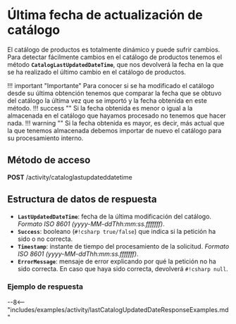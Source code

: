 # Última fecha de actualización de catálogo

El catálogo de productos es totalmente dinámico y puede sufrir cambios. Para detectar fácilmente cambios en el catálogo de productos tenemos el método **``CatalogLastUpdatedDateTime``**, que nos devolverá la fecha en la que se ha realizado el último cambio en el catálogo de productos.

!!! important "Importante"
    Para conocer si se ha modificado el catálogo desde su última obtención tenemos que comparar la fecha que se obtuvo del catálogo la última vez que se importó y la fecha obtenida en este método.
    !!! success ""
        Si la fecha obtenida es menor o igual a la almacenada en el catálogo que hayamos procesado no tenemos que hacer nada.
    !!! warning ""
        Si la fecha obtenida es mayor, es decir, más actual que la que tenemos almacenada debemos importar de nuevo el catálogo para su procesamiento interno.

## Método de acceso

**POST** /activity/cataloglastupdateddatetime

## Estructura de datos de respuesta

- **``LastUpdatedDateTime``**: fecha de la última modificación del catálogo. *Formato ISO 8601 (yyyy-MM-ddThh:mm:ss.fffffff)*.
- **``Success``**: booleano (``#!csharp true/false``) que indica si la petición ha sido o no correcta.
- **``Timestamp``**: instante de tiempo del procesamiento de la solicitud. *Formato ISO 8601 (yyyy-MM-ddThh:mm:ss.fffffff)*.
- **``ErrorMessage``**: mensaje de error explicando por qué la petición no ha sido correcta. En caso que haya sido correcta, devolverá ``#!csharp null``.

### Ejemplo de respuesta

--8<-- "includes/examples/activity/lastCatalogUpdatedDateResponseExamples.md"
